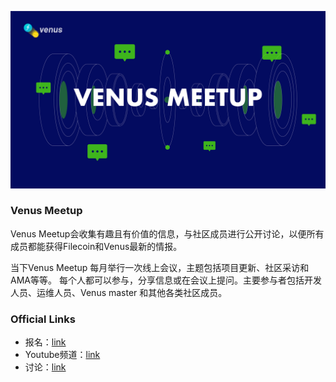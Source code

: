 ![venus-cluster](../../.vuepress/public/meetup.jpg)

### Venus Meetup

Venus Meetup会收集有趣且有价值的信息，与社区成员进行公开讨论，以便所有成员都能获得Filecoin和Venus最新的情报。

当下Venus Meetup 每月举行一次线上会议，主题包括项目更新、社区采访和AMA等等。 每个人都可以参与，分享信息或在会议上提问。主要参与者包括开发人员、运维人员、Venus master 和其他各类社区成员。

### Official Links
- 报名：[link](https://www.eventbrite.hk/o/force-web3-community-36225766643)
- Youtube频道：[link](https://youtube.com/playlist?list=PLvmxExuDQi1nxFrwZGtnuURKoCNbovCpw)
- 讨论：[link](https://github.com/filecoin-project/venus/discussions/4810)